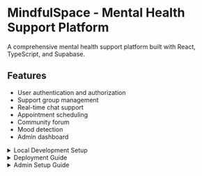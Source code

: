 # MindfulSpace - Mental Health Support Platform

A comprehensive mental health support platform built with React, TypeScript, and Supabase.

## Features

- User authentication and authorization
- Support group management
- Real-time chat support
- Appointment scheduling
- Community forum
- Mood detection
- Admin dashboard

<details>
<summary>Local Development Setup</summary>

### Prerequisites

- Node.js 18 or higher
- npm or yarn
- Git

### Environment Variables

1. Create a `.env` file in the root directory with the following variables:

```env
VITE_SUPABASE_URL=your_supabase_project_url
VITE_SUPABASE_ANON_KEY=your_supabase_anon_key
```

To get these values:
1. Go to your Supabase project dashboard
2. Click on Settings -> API
3. Copy the Project URL and anon/public key

### Installation

1. Clone the repository:
```bash
git clone <repository-url>
cd mindful-space
```

2. Install dependencies:
```bash
npm install
```

3. Start the development server:
```bash
npm run dev
```

### Database Connection

The application uses Supabase as its database. To maintain the connection:

1. Ensure your `.env` file contains the correct Supabase credentials
2. The connection is automatically managed by the Supabase client in `src/utils/supabase.ts`
3. Real-time features will work as long as the Supabase project is accessible

### Local Testing

To test the full functionality locally:

1. Ensure your Supabase project is running and accessible
2. Test user authentication flows
3. Verify real-time features (chat, appointments)
4. Check admin functionality by promoting a user to admin role

</details>

<details>
<summary>Deployment Guide</summary>

### Preparing for Deployment

1. Update environment variables:
   - Create production environment variables in your deployment platform
   - Ensure they match your Supabase production credentials

2. Build the project:
```bash
npm run build
```

### Deployment Platforms

#### Netlify

1. Connect your repository to Netlify
2. Add environment variables in Netlify dashboard:
   - `VITE_SUPABASE_URL`
   - `VITE_SUPABASE_ANON_KEY`
3. Configure build settings:
   - Build command: `npm run build`
   - Publish directory: `dist`
4. Deploy!

### DNS and HTTPS Configuration

#### Setting up Custom Domain

1. In Netlify dashboard:
   - Go to "Domain settings"
   - Click "Add custom domain"
   - Enter your domain name
   - Follow DNS configuration instructions

2. Configure DNS Records:
   - Add an A record pointing to Netlify's load balancer
   - Add CNAME record for www subdomain
   - Wait for DNS propagation (up to 48 hours)

#### Enabling HTTPS

1. Automatic SSL/TLS:
   - Netlify provides free SSL certificates via Let's Encrypt
   - Certificates are auto-provisioned after DNS configuration
   - No manual setup required

2. Force HTTPS:
   - Go to Site settings > Domain management
   - Enable "Force HTTPS"
   - All HTTP traffic will redirect to HTTPS

3. Troubleshooting:
   - Verify DNS records are correct
   - Check for SSL certificate provisioning status
   - Ensure no conflicting DNS records exist
   - Wait for DNS propagation if recently configured

### Post-Deployment

1. Verify Supabase Connection:
   - Test authentication
   - Check real-time features
   - Verify database operations

2. Security Considerations:
   - Ensure RLS policies are properly configured
   - Verify authentication flows
   - Test admin access restrictions

3. Monitoring:
   - Monitor Supabase usage and quotas
   - Check for any CORS issues
   - Monitor real-time connections

### Production Database

The application will remain connected to your Supabase database as long as:

1. Environment variables are correctly set
2. Supabase project is active and accessible
3. RLS policies are properly configured
4. CORS settings in Supabase allow your deployment domain

### Troubleshooting

Common issues and solutions:

1. Authentication Issues:
   - Verify environment variables
   - Check CORS settings in Supabase
   - Ensure proper redirect URLs in Supabase auth settings

2. Real-time Connection Issues:
   - Verify WebSocket connections
   - Check Supabase project status
   - Confirm network access to Supabase

3. Database Access Issues:
   - Verify RLS policies
   - Check user roles and permissions
   - Confirm database connection strings

4. DNS/HTTPS Issues:
   - Confirm DNS records match Netlify's requirements
   - Wait for DNS propagation
   - Check SSL certificate status
   - Verify HTTPS is forced in Netlify settings

</details>

<details>
<summary>Admin Setup Guide</summary>

### Setting Up Admin Access

1. Register a new account through the normal registration process
2. Access your Supabase dashboard
3. Go to the SQL editor
4. Run the following query (replace YOUR_USER_ID with the actual user ID):

```sql
UPDATE profiles 
SET role = 'admin' 
WHERE id = 'YOUR_USER_ID';
```

To find your user ID:
- Look in the URL after logging in, or
- Check the Supabase Authentication > Users section

### Admin Features

Once promoted to admin, you can:
- Manage users
- Monitor support groups
- Handle appointments
- Moderate forum posts
- Access admin dashboard

</details>